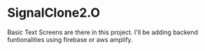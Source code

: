# SignalClone2.O

Basic Text Screens are there in this project. I'll be adding backend funtionalities using firebase or aws amplify.
